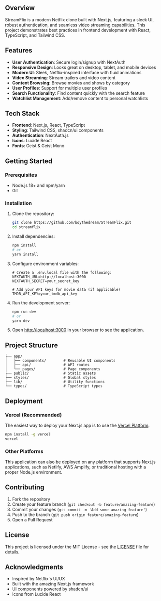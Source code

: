 ## Overview

StreamFlix is a modern Netflix clone built with Next.js, featuring a sleek UI, robust authentication, and seamless video streaming capabilities. This project demonstrates best practices in frontend development with React, TypeScript, and Tailwind CSS.

## Features

- **User Authentication**: Secure login/signup with NextAuth
- **Responsive Design**: Looks great on desktop, tablet, and mobile devices
- **Modern UI**: Sleek, Netflix-inspired interface with fluid animations
- **Video Streaming**: Stream trailers and video content
- **Content Browsing**: Browse movies and shows by category
- **User Profiles**: Support for multiple user profiles
- **Search Functionality**: Find content quickly with the search feature
- **Watchlist Management**: Add/remove content to personal watchlists

## Tech Stack

- **Frontend**: Next.js, React, TypeScript
- **Styling**: Tailwind CSS, shadcn/ui components
- **Authentication**: NextAuth.js
- **Icons**: Lucide React
- **Fonts**: Geist & Geist Mono

## Getting Started

### Prerequisites

- Node.js 18+ and npm/yarn
- Git

### Installation

1. Clone the repository:

   ```bash
   git clone https://github.com/boythedream/StreamFlix.git
   cd streamflix
   ```

2. Install dependencies:

   ```bash
   npm install
   # or
   yarn install
   ```

3. Configure environment variables:

   ```
   # Create a .env.local file with the following:
   NEXTAUTH_URL=http://localhost:3000
   NEXTAUTH_SECRET=your_secret_key

   # Add your API keys for movie data (if applicable)
   TMDB_API_KEY=your_tmdb_api_key
   ```

4. Run the development server:

   ```bash
   npm run dev
   # or
   yarn dev
   ```

5. Open [http://localhost:3000](http://localhost:3000) in your browser to see the application.

## Project Structure

```
├── app/
│   ├── components/        # Reusable UI components
│   ├── api/               # API routes
│   └── pages/             # Page components
├── public/                # Static assets
├── styles/                # Global styles
├── lib/                   # Utility functions
└── types/                 # TypeScript types
```

## Deployment

### Vercel (Recommended)

The easiest way to deploy your Next.js app is to use the [Vercel Platform](https://vercel.com/new?utm_medium=default-template&filter=next.js&utm_source=create-next-app&utm_campaign=create-next-app-readme).

```bash
npm install -g vercel
vercel
```

### Other Platforms

This application can also be deployed on any platform that supports Next.js applications, such as Netlify, AWS Amplify, or traditional hosting with a proper Node.js environment.

## Contributing

1. Fork the repository
2. Create your feature branch (`git checkout -b feature/amazing-feature`)
3. Commit your changes (`git commit -m 'Add some amazing feature'`)
4. Push to the branch (`git push origin feature/amazing-feature`)
5. Open a Pull Request

## License

This project is licensed under the MIT License - see the [LICENSE](LICENSE) file for details.

## Acknowledgments

- Inspired by Netflix's UI/UX
- Built with the amazing Next.js framework
- UI components powered by shadcn/ui
- Icons from Lucide React
